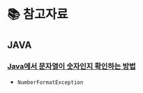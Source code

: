 # 📚 참고자료

## JAVA

### [Java에서 문자열이 숫자인지 확인하는 방법](https://stackoverflow.com/questions/1102891/how-to-check-if-a-string-is-numeric-in-java)

* ```
  NumberFormatException
  ```

###
